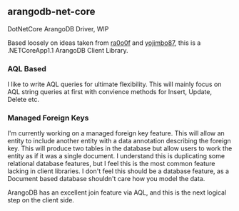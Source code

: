 ## arangodb-net-core
DotNetCore ArangoDB Driver, WIP

Based loosely on ideas taken from [ra0o0f](https://github.com/ra0o0f/arangoclient.net) and [yojimbo87](https://github.com/yojimbo87/ArangoDB-NET), this is a .NETCoreApp1.1 ArangoDB Client Library.

### AQL Based
I like to write AQL queries for ultimate flexibility. This will mainly focus on AQL string queries at first with convience methods for Insert, Update, Delete etc.

### Managed Foreign Keys
I'm currently working on a managed foreign key feature. This will allow an entity to include another entity with a data annotation describing the foreign key. This will produce two tables in the database but allow users to work the entity as if it was a single document. I understand this is duplicating some relational database features, but I feel this is the most common feature lacking in client libraries. I don't feel this should be a database feature, as a Document based database shouldn't care how you model the data.

ArangoDB has an excellent join feature via AQL, and this is the next logical step on the client side.
